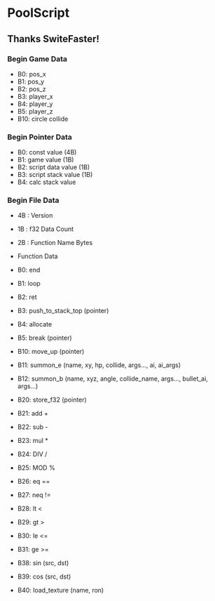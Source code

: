# PoolScript
## Thanks  SwiteFaster!

### Begin Game Data
* B0: pos_x
* B1: pos_y
* B2: pos_z
* B3: player_x
* B4: player_y
* B5: player_z
* B10: circle collide

### Begin Pointer Data
* B0: const value (4B)
* B1: game value (1B)
* B2: script data value (1B)
* B3: script stack value (1B)
* B4: calc stack value

### Begin File Data
* 4B : Version  
* 1B : f32 Data Count  
* 2B : Function Name Bytes
* Function Data
* B0: end
* B1: loop
* B2: ret
* B3: push_to_stack_top (pointer)
* B4: allocate
* B5: break (pointer)

* B10: move_up (pointer)
* B11: summon_e (name, xy, hp, collide, args..., ai, ai_args)
* B12: summon_b (name, xyz, angle, collide_name, args..., bullet_ai, args...)

* B20: store_f32 (pointer)
* B21: add +
* B22: sub -
* B23: mul *
* B24: DIV /
* B25: MOD %
* B26: eq ==
* B27: neq !=
* B28: lt <
* B29: gt >
* B30: le <=
* B31: ge >=
* B38: sin (src, dst)
* B39: cos (src, dst)

* B40: load_texture (name, ron)